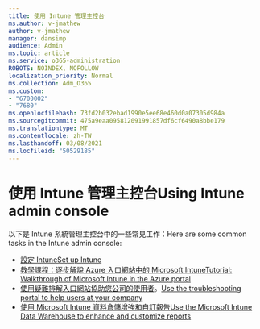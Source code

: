 ```yaml
---
title: 使用 Intune 管理主控台
ms.author: v-jmathew
author: v-jmathew
manager: dansimp
audience: Admin
ms.topic: article
ms.service: o365-administration
ROBOTS: NOINDEX, NOFOLLOW
localization_priority: Normal
ms.collection: Adm_O365
ms.custom:
- "6700002"
- "7680"
ms.openlocfilehash: 73fd2b032ebad1990e5ee68e460d0a07305d984a
ms.sourcegitcommit: 475a9eaa095812091991857df6cf6490a8bbe179
ms.translationtype: MT
ms.contentlocale: zh-TW
ms.lasthandoff: 03/08/2021
ms.locfileid: "50529185"
---
```

# <a name="using-intune-admin-console"></a><span data-ttu-id="98c46-102">使用 Intune 管理主控台</span><span class="sxs-lookup"><span data-stu-id="98c46-102">Using Intune admin console</span></span>

<span data-ttu-id="98c46-103">以下是 Intune 系統管理主控台中的一些常見工作：</span><span class="sxs-lookup"><span data-stu-id="98c46-103">Here are some common tasks in the Intune admin console:</span></span>

- [<span data-ttu-id="98c46-104">設定 Intune</span><span class="sxs-lookup"><span data-stu-id="98c46-104">Set up Intune</span></span>](https://docs.microsoft.com/mem/intune/fundamentals/setup-steps)
- [<span data-ttu-id="98c46-105">教學課程：逐步解說 Azure 入口網站中的 Microsoft Intune</span><span class="sxs-lookup"><span data-stu-id="98c46-105">Tutorial: Walkthrough of Microsoft Intune in the Azure portal</span></span>](https://docs.microsoft.com/mem/intune/fundamentals/tutorial-walkthrough-intune-portal)
- <span data-ttu-id="98c46-106">[使用疑難排解入口網站協助您公司的使用者](https://docs.microsoft.com/mem/intune/fundamentals/help-desk-operators)。</span><span class="sxs-lookup"><span data-stu-id="98c46-106">[Use the troubleshooting portal to help users at your company](https://docs.microsoft.com/mem/intune/fundamentals/help-desk-operators)</span></span>
- [<span data-ttu-id="98c46-107">使用 Microsoft Intune 資料倉儲增強和自訂報告</span><span class="sxs-lookup"><span data-stu-id="98c46-107">Use the Microsoft Intune Data Warehouse to enhance and customize reports</span></span>](https://docs.microsoft.com/mem/intune/developer/reports-nav-create-intune-reports)
